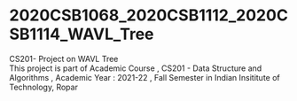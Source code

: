 # 2020CSB1068_2020CSB1112_2020CSB1114_WAVL_Tree
CS201- Project on WAVL Tree <br />
This project is part of Academic Course , CS201 - Data Structure and Algorithms , Academic Year : 2021-22 , Fall Semester in Indian Insititute of Technology, Ropar
